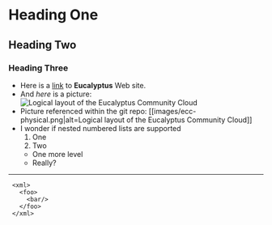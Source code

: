 # Heading One
## Heading Two
### Heading Three
* Here is a [link](http://www.eucalyptus.com/) to **Eucalyptus** Web site.
* And _here_ is a picture: ![Logical layout of the Eucalyptus Community Cloud](http://open.eucalyptus.com/sites/default/files/ecc-physical.png)
* Picture referenced within the git repo:  [[images/ecc-physical.png|alt=Logical layout of the Eucalyptus Community Cloud]]
* I wonder if nested numbered lists are supported
  1. One
  1. Two
    * One more level
    * Really?

***

     <xml>
       <foo>
         <bar/>
       </foo>
     </xml>